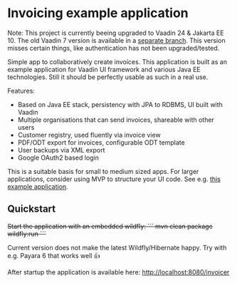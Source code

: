 # Invoicing example application

Note: This project is currently beeing upgraded to Vaadin 24 & Jakarta EE 10. The old Vaadin 7 version is available in a [separate branch](https://github.com/mstahv/jpa-invoicer/tree/vaadin-7). This version misses certain things, like authentication has not been upgraded/tested.

Simple app to collaboratively create invoices. This application is built as an example application for Vaadin UI framework and various Java EE technologies. Still it should be perfectly usable as such in a real use.

Features:

 * Based on Java EE stack, persistency with JPA to RDBMS, UI built with Vaadin
 * Multiple organisations that can send invoices, shareable with other users
 * Customer registry, used fluently via invoice view
 * PDF/ODT export for invoices, configurable ODT template
 * User backups via XML export
 * Google OAuth2 based login

This is a suitable basis for small to medium sized apps. For larger applications,
consider using MVP to structure your UI code. See e.g. [this example 
application](https://github.com/peterl1084/cdiexample).

## Quickstart

<del>
Start the application with an embedded wildfly:
```
mvn clean package wildfly:run
```

</del>

Current version does not make the latest Wildfly/Hibernate happy. Try with e.g.
Payara 6 that works well 👍

After startup the application is available here: [http://localhost:8080/invoicer](http://localhost:8080/invoicer)
